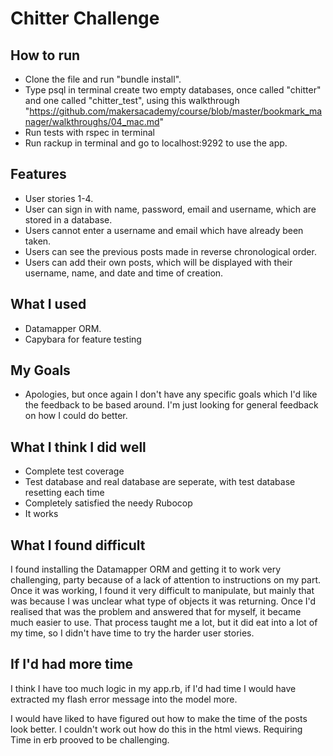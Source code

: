 Chitter Challenge
=================

How to run
-------
- Clone the file and run "bundle install". 
- Type psql in terminal create two empty databases, once called "chitter" and one called "chitter_test", using this walkthrough "https://github.com/makersacademy/course/blob/master/bookmark_manager/walkthroughs/04_mac.md"
- Run tests with rspec in terminal  
- Run rackup in terminal and go to localhost:9292 to use the app. 

Features
-------

- User stories 1-4. 
- User can sign in with name, password, email and username, which are stored in a database.
- Users cannot enter a username and email which have already been taken.
- Users can see the previous posts made in reverse chronological order.
- Users can add their own posts, which will be displayed with their username, name, and date and time of creation.

What I used
-----

- Datamapper ORM. 
- Capybara for feature testing

My Goals 
------
- Apologies, but once again I don't have any specific goals which I'd like the feedback to be based around. I'm just looking for general feedback on how I could do better. 

What I think I did well
------
- Complete test coverage
- Test database and real database are seperate, with test database resetting each time 
- Completely satisfied the needy Rubocop
- It works 

What I found difficult
-----
I found installing the Datamapper ORM and getting it to work very challenging, party because of a lack of attention to instructions on my part. Once it was working, I found it very difficult to manipulate, but mainly that was because I was unclear what type of objects it was returning. Once I'd realised that was the problem and answered that for myself, it became much easier to use. That process taught me a lot, but it did eat into a lot of my time, so I didn't have time to try the harder user stories. 

If I'd had more time
-----------
I think I have too much logic in my app.rb, if I'd had time I would have extracted my flash error message into the model more.

I would have liked to have figured out how to make the time of the posts look better. I couldn't work out how do this in the html views. Requiring Time in erb prooved to be challenging. 


